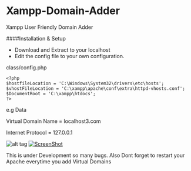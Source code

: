 Xampp-Domain-Adder
==================

Xampp User Friendly Domain Adder

####Installation & Setup

* Download and Extract to your localhost
* Edit the config file to your own configuration.


class/config.php

```
<?php
$hostfileLocation = 'C:\Windows\System32\drivers\etc\hosts';
$vhostFileLocation = 'C:\xampp\apache\conf\extra\httpd-vhosts.conf';
$DocumentRoot = 'C:\xampp\htdocs';
?>

```

e.g Data

Virtual Domain Name = localhost3.com

Internet Protocol = 127.0.0.1

![alt tag](https://sc-cdn.scaleengine.net/i/68a940ec6ab8cfa818a46d8d843d8b32.png)
[![ScreenShot](https://raw.github.com/GabLeRoux/WebMole/master/ressources/WebMole_Youtube_Video.png)](https://www.youtube.com/watch?v=t559Qc7U3yI)

This is under Development so many bugs.
Also Dont forget to restart your Apache everytime you add Virtual Domains
